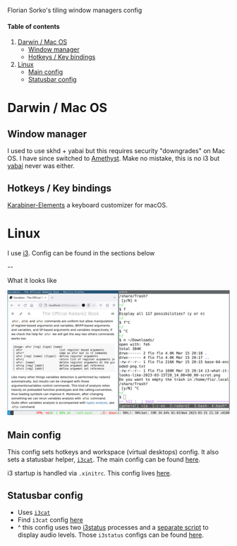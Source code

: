 Florian Sorko's tiling window managers config

#### Table of contents

1. [Darwin / Mac OS](#darwin--mac-os)
    - [Window manager](#window-manager)
    - [Hotkeys / Key bindings](#hotkeys--key-bindings)
2. [Linux](#linux)
    - [Main config](#main-config)
    - [Statusbar config](#statusbar-config)


# Darwin / Mac OS

## Window manager

I used to use skhd + yabai but this requires security "downgrades" on Mac OS.
I have since switched to [Amethyst](https://ianyh.com/amethyst/). Make no mistake,
this is no i3 but [yabai](https://github.com/koekeishiya/yabai) never was either.

## Hotkeys / Key bindings

[Karabiner-Elements](https://github.com/pqrs-org/Karabiner-Elements) a keyboard customizer for macOS.

# Linux

I use [i3](https://github.com/Airblader/i3).
Config can be found in the sections below 

--

What it looks like

<img src="./i3-example.png" width="600" />

## Main config

This config sets hotkeys and workspace (virtual desktops) config.
It also sets a statusbar helper, [`i3cat`](https://vincent-petithory.github.io/i3cat/).
The main config can be found [here](https://github.com/diepfote/dot-files/blob/79ab2e985900f60888de119171d02056c4f29231/.config/i3/config).

i3 startup is handled via `.xinitrc`. This config lives [here](https://github.com/diepfote/dot-files/blob/61fc984f9b7f332503755766a46bc5a84a58ff04/.xinitrc).

## Statusbar config

* Uses [`i3cat`](https://vincent-petithory.github.io/i3cat/)
* Find `i3cat` config [here](https://github.com/diepfote/dot-files/blob/011fa649ff02a2e470b3e495a903e65fc891c72f/.config/i3cat/config)
* ^ this config uses two [i3status](https://i3wm.org/i3status/manpage.html) processes and a [separate script](https://github.com/diepfote/scripts/blob/91f7ac81f969e8158aedb6dea6662eefeead2a8c/i3cat-audio-device-helper.sh) to display audio levels.
Those `i3status` configs can be found [here](https://github.com/diepfote/dot-files/tree/b45e108a685225bdecd0dd2bd89f5beaf0ca45b9/.config/i3status).


